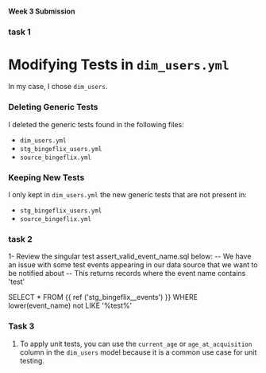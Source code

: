 <!-- trunk-ignore-all(prettier) -->
#### Week 3 Submission

### task 1
# Modifying Tests in `dim_users.yml`

In my case, I chose `dim_users`.

### Deleting Generic Tests

I deleted the generic tests found in the following files:
- `dim_users.yml`
- `stg_bingeflix_users.yml`
- `source_bingeflix.yml`

### Keeping New Tests

I only kept in `dim_users.yml` the new generic tests that are not present in:
- `stg_bingeflix_users.yml`
- `source_bingeflix.yml`

### task 2

1- Review the singular test assert_valid_event_name.sql below:
-- We have an issue with some test events appearing in our data source that we want to be notified about
-- This returns records where the event name contains 'test'

SELECT * FROM {{ ref ('stg_bingeflix__events') }}
WHERE lower(event_name) not LIKE '%test%'


### Task 3

1. To apply unit tests, you can use the `current_age` or `age_at_acquisition` column in the `dim_users` model because it is a common use case for unit testing.
